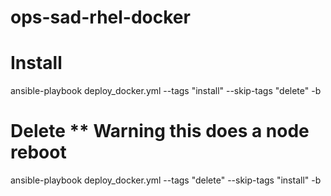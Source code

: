 # ops-sad-rhel-docker

# Install 
ansible-playbook deploy_docker.yml --tags "install" --skip-tags "delete" -b

# Delete ** Warning this does a node reboot 
ansible-playbook deploy_docker.yml --tags "delete" --skip-tags "install" -b
